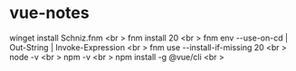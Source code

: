 # vue-notes

winget install Schniz.fnm <br \>
fnm install 20 <br \>
fnm env --use-on-cd | Out-String | Invoke-Expression <br \>
fnm use --install-if-missing 20 <br \>
node -v <br \>
npm -v <br \>
npm install -g @vue/cli <br \>
